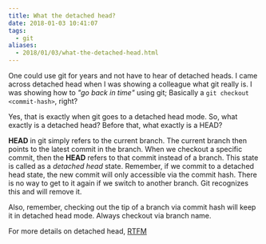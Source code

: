 ```yaml
---
title: What the detached head?
date: 2018-01-03 10:41:07
tags:
  - git
aliases:
  - 2018/01/03/what-the-detached-head.html
---
```

One could use git for years and not have to hear of detached heads. I came across detached head when I was showing a colleague what git really is. I was showing how to *"go back in time"* using git; Basically a `git checkout <commit-hash>`, right?

Yes, that is exactly when git goes to a detached head mode. So, what exactly is a detached head? Before that, what exactly is a HEAD?

**HEAD** in git simply refers to the current branch. The current branch then points to the latest commit in the branch. When we checkout a specific commit, then the **HEAD** refers to that commit instead of a branch. This state is called as a *detached head* state. Remember, if we commit to a detached head state, the new commit will only accessible via the commit hash. There is no way to get to it again if we switch to another branch. Git recognizes this and will remove it.

Also, remember, checking out the tip of a branch via commit hash will keep it in detached head mode. Always checkout via branch name.

For more details on detached head, [RTFM](https://git-scm.com/docs/git-checkout#_detached_head)
